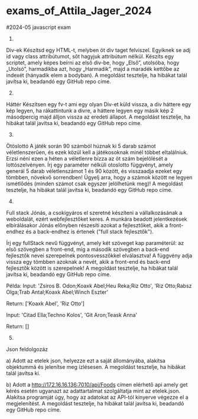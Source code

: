 # exams_of_Attila_Jager_2024

#2024-05 javascript exam

1)
Div-ek
Készítsd egy HTML-t, melyben öt div taget felviszel. Egyiknek se adj id vagy class attribútumot, sőt hagyjuk attribútum nélkül. Készíts egy scriptet, amely képes beírni az első div-be, hogy „Első”, utolsóba, hogy „Utolsó”, harmadikba azt, hogy „Harmadik”, majd a maradék kettőbe az indexét (hányadik elem a bodyban). A megoldást tesztelje, ha hibákat talál javítsa ki, beadandó egy GitHub repo címe.

2)
Háttér
Készítsen egy fv-t ami egy olyan Div-et küld vissza, a div háttere egy kép legyen, ha rákattintunk a divre, a háttere legyen egy másik kép 2 másodpercig majd álljon vissza az eredeti állapot. A megoldást tesztelje, ha hibákat talál javítsa ki, beadandó egy GitHub repo címe.

3)
Ötöslottó
A játék során 90 számból húznak ki 5 darab számot véletlenszerűen, és ezek közül kell a játékosoknak minél többet eltalálniuk. Erzsi néni ezen a héten a véletlenre bízza az öt szám bejelölését a lottószelvényen.
Írj egy paraméter nélküli otoslotto függvényt, amely generál 5 darab véletlenszámot 1 és 90 között, és visszaadja ezeket egy tömbben, növekvő sorrendben! Ügyelj arra, hogy a számok között ne legyen ismétlődés (minden számot csak egyszer jelölhetünk meg)! A megoldást tesztelje, ha hibákat talál javítsa ki, beadandó egy GitHub repo címe.

4)
Full stack
Jónás, a csokigyáros el szeretné készíteni a vállalkozásának a weboldalát, ezért webfejlesztőket keres. A munkára beadott jelentkezések elbírálásakor Jónás előnyben részesíti azokat a fejlesztőket, akik a front-endhez és a back-endhez is értenek ("full stack fejlesztők").

Írj egy fullStack nevű függvényt, amely két szöveget kap paraméterül: az első szövegben a front-end, míg a második szövegben a back-end fejlesztők nevei szerepelnek pontosvesszőkkel elválasztva! A függvény adja vissza egy tömbben azoknak a nevét, akik a front-end és back-end fejlesztők között is szerepelnek! A megoldást tesztelje, ha hibákat talál javítsa ki, beadandó egy GitHub repo címe.

Példa:
Input: 'Zsiros B. Odon;Koaxk Abel;Heu Reka;Riz Otto', 'Riz Otto;Rabsz Olga;Trab
Antal;Koaxk Abel;Winch Eszter'

Return: ['Koaxk Abel', 'Riz Otto']

Input: 'Citad Ella;Techno Kolos', 'Git Aron;Teask Anna'

Return: []

5)
Json feldolgozáz

a) Adott az etelek json, helyezze ezt a saját állományába, alakítsa objektummá és jelenítse meg ízlésesen.
A megoldást tesztelje, ha hibákat talál javítsa ki.

b) Adott a http://172.16.16.136:7010/api/Foods címen elérhető api amely get kérés esetén ugyanazt az
adattartalmat szolgáltatja mint az etelek.json. Alakítsa programját úgy, hogy az adatokat az API-tól
kinyerve végezze el a megjelenítést. A megoldást tesztelje, ha hibákat talál javítsa ki, beadandó egy GitHub repo címe.
